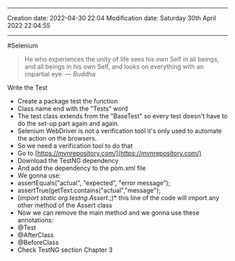 

----
Creation date: 2022-04-30 22:04
Modification date: Saturday 30th April 2022 22:04:55

----

#Selenium 

> He who experiences the unity of life sees his own Self in all beings, and all beings in his own Self, and looks on everything with an impartial eye.
> — <cite>Buddha</cite>

Write the Test

-   Create a package test the function
-   Class name end with the "Tests" word
-   The test class extends from the "BaseTest" so every test doesn't have to do the set-up part again and again.
-   Selenium WebDriver is not a verification tool it's only used to automate the action on the browsers.
-   So we need a verification tool to do that
-   Go to [](https://mvnrepository.com/)[https://mvnrepository.com/](https://mvnrepository.com/)
-   Download the TestNG dependency
-   And add the dependency to the pom.xml file
-   We gonna use:
-   assertEquals("actual", "expected", "error message");
-   assertTrue(getText.contains("actual","message");
-   (_import static org.testng.Assert._;)* this line of the code will import any other method of the Assert class
-   Now we can remove the main method and we gonna use these annotations:
-   @Test
-   @AfterClass
-   @BeforeClass
-   Check TestNG section Chapter 3